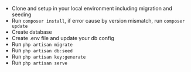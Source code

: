 -   Clone and setup in your local environment including migration and seeding
-   Run `composer install`, if error cause by version mismatch, run `composer update`
-   Create database
-   Create .env file and update your db config
-   Run `php artisan migrate`
-   Run `php artisan db:seed`
-   Run `php artisan key:generate`
-   Run `php artisan serve`
